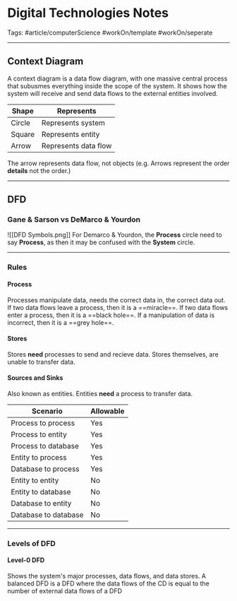 # Digital Technologies Notes
Tags: #article/computerScience #workOn/template #workOn/seperate

---
## Context Diagram
A context diagram is a data flow diagram, with one massive central process that subusmes everything inside the scope of the system. It shows how the system will receive and send data flows to the external entities involved.

Shape | Represents 
----- | ---------- 
Circle | Represents system  
Square | Represents entity 
Arrow | Represents data flow 

The arrow represents data flow, not objects (e.g. Arrows represent the order **details** not the order.)

---
## DFD
### Gane & Sarson vs DeMarco & Yourdon
![[DFD Symbols.png]]
For Demarco & Yourdon, the **Process** circle need to say **Process**, as then it may be confused with the **System** circle.

---
### Rules
#### Process
Processes manipulate data, needs the correct data in, the correct data out. If two data flows leave a process, then it is a ==miracle==. If two data flows enter a process, then it is a ==black hole==. If a manipulation of data is incorrect, then it is a ==grey hole==.

#### Stores
Stores **need** processes to send and recieve data. Stores themselves, are unable to transfer data.

#### Sources and Sinks
Also known as entities. Entities **need** a process to transfer data.

Scenario | Allowable
--- | ---
Process to process | Yes
Process to entity | Yes
Process to database | Yes
Entity to process | Yes
Database to process | Yes
Entity to entity | No
Entity to database | No
Database to entity | No
Database to database | No

---
### Levels of DFD
#### Level-0 DFD
Shows the system's major processes, data flows, and data stores. A balanced DFD is a DFD where the data flows of the CD is equal to the number of external data flows of a DFD
